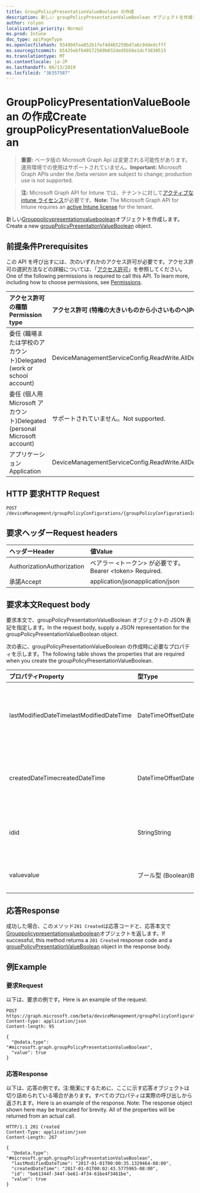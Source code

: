 ```yaml
---
title: GroupPolicyPresentationValueBoolean の作成
description: 新しい groupPolicyPresentationValueBoolean オブジェクトを作成します。
author: rolyon
localization_priority: Normal
ms.prod: Intune
doc_type: apiPageType
ms.openlocfilehash: 93499dfaa852b1fef4d465259bd7a6c9ddedcfff
ms.sourcegitcommit: b5425ebf648572569b032ded5b56e1dcf3830515
ms.translationtype: MT
ms.contentlocale: ja-JP
ms.lasthandoff: 08/13/2019
ms.locfileid: "36357587"
---
```

# <a name="create-grouppolicypresentationvalueboolean"></a><span data-ttu-id="1d262-103">GroupPolicyPresentationValueBoolean の作成</span><span class="sxs-lookup"><span data-stu-id="1d262-103">Create groupPolicyPresentationValueBoolean</span></span>

> <span data-ttu-id="1d262-104">**重要:** ベータ版の Microsoft Graph Api は変更される可能性があります。運用環境での使用はサポートされていません。</span><span class="sxs-lookup"><span data-stu-id="1d262-104">**Important:** Microsoft Graph APIs under the /beta version are subject to change; production use is not supported.</span></span>

> <span data-ttu-id="1d262-105">**注:** Microsoft Graph API for Intune では、テナントに対して[アクティブな intune ライセンス](https://go.microsoft.com/fwlink/?linkid=839381)が必要です。</span><span class="sxs-lookup"><span data-stu-id="1d262-105">**Note:** The Microsoft Graph API for Intune requires an [active Intune license](https://go.microsoft.com/fwlink/?linkid=839381) for the tenant.</span></span>

<span data-ttu-id="1d262-106">新しい[Grouppolicypresentationvalueboolean](../resources/intune-grouppolicy-grouppolicypresentationvalueboolean.md)オブジェクトを作成します。</span><span class="sxs-lookup"><span data-stu-id="1d262-106">Create a new [groupPolicyPresentationValueBoolean](../resources/intune-grouppolicy-grouppolicypresentationvalueboolean.md) object.</span></span>

## <a name="prerequisites"></a><span data-ttu-id="1d262-107">前提条件</span><span class="sxs-lookup"><span data-stu-id="1d262-107">Prerequisites</span></span>
<span data-ttu-id="1d262-p101">この API を呼び出すには、次のいずれかのアクセス許可が必要です。アクセス許可の選択方法などの詳細については、「[アクセス許可](/graph/permissions-reference)」を参照してください。</span><span class="sxs-lookup"><span data-stu-id="1d262-p101">One of the following permissions is required to call this API. To learn more, including how to choose permissions, see [Permissions](/graph/permissions-reference).</span></span>

|<span data-ttu-id="1d262-110">アクセス許可の種類</span><span class="sxs-lookup"><span data-stu-id="1d262-110">Permission type</span></span>|<span data-ttu-id="1d262-111">アクセス許可 (特権の大きいものから小さいものへ)</span><span class="sxs-lookup"><span data-stu-id="1d262-111">Permissions (from most to least privileged)</span></span>|
|:---|:---|
|<span data-ttu-id="1d262-112">委任 (職場または学校のアカウント)</span><span class="sxs-lookup"><span data-stu-id="1d262-112">Delegated (work or school account)</span></span>|<span data-ttu-id="1d262-113">DeviceManagementServiceConfig.ReadWrite.All</span><span class="sxs-lookup"><span data-stu-id="1d262-113">DeviceManagementServiceConfig.ReadWrite.All</span></span>|
|<span data-ttu-id="1d262-114">委任 (個人用 Microsoft アカウント)</span><span class="sxs-lookup"><span data-stu-id="1d262-114">Delegated (personal Microsoft account)</span></span>|<span data-ttu-id="1d262-115">サポートされていません。</span><span class="sxs-lookup"><span data-stu-id="1d262-115">Not supported.</span></span>|
|<span data-ttu-id="1d262-116">アプリケーション</span><span class="sxs-lookup"><span data-stu-id="1d262-116">Application</span></span>|<span data-ttu-id="1d262-117">DeviceManagementServiceConfig.ReadWrite.All</span><span class="sxs-lookup"><span data-stu-id="1d262-117">DeviceManagementServiceConfig.ReadWrite.All</span></span>|

## <a name="http-request"></a><span data-ttu-id="1d262-118">HTTP 要求</span><span class="sxs-lookup"><span data-stu-id="1d262-118">HTTP Request</span></span>
<!-- {
  "blockType": "ignored"
}
-->
``` http
POST /deviceManagement/groupPolicyConfigurations/{groupPolicyConfigurationId}/definitionValues/{groupPolicyDefinitionValueId}/presentationValues
```

## <a name="request-headers"></a><span data-ttu-id="1d262-119">要求ヘッダー</span><span class="sxs-lookup"><span data-stu-id="1d262-119">Request headers</span></span>
|<span data-ttu-id="1d262-120">ヘッダー</span><span class="sxs-lookup"><span data-stu-id="1d262-120">Header</span></span>|<span data-ttu-id="1d262-121">値</span><span class="sxs-lookup"><span data-stu-id="1d262-121">Value</span></span>|
|:---|:---|
|<span data-ttu-id="1d262-122">Authorization</span><span class="sxs-lookup"><span data-stu-id="1d262-122">Authorization</span></span>|<span data-ttu-id="1d262-123">ベアラー &lt;トークン&gt; が必要です。</span><span class="sxs-lookup"><span data-stu-id="1d262-123">Bearer &lt;token&gt; Required.</span></span>|
|<span data-ttu-id="1d262-124">承諾</span><span class="sxs-lookup"><span data-stu-id="1d262-124">Accept</span></span>|<span data-ttu-id="1d262-125">application/json</span><span class="sxs-lookup"><span data-stu-id="1d262-125">application/json</span></span>|

## <a name="request-body"></a><span data-ttu-id="1d262-126">要求本文</span><span class="sxs-lookup"><span data-stu-id="1d262-126">Request body</span></span>
<span data-ttu-id="1d262-127">要求本文で、groupPolicyPresentationValueBoolean オブジェクトの JSON 表記を指定します。</span><span class="sxs-lookup"><span data-stu-id="1d262-127">In the request body, supply a JSON representation for the groupPolicyPresentationValueBoolean object.</span></span>

<span data-ttu-id="1d262-128">次の表に、groupPolicyPresentationValueBoolean の作成時に必要なプロパティを示します。</span><span class="sxs-lookup"><span data-stu-id="1d262-128">The following table shows the properties that are required when you create the groupPolicyPresentationValueBoolean.</span></span>

|<span data-ttu-id="1d262-129">プロパティ</span><span class="sxs-lookup"><span data-stu-id="1d262-129">Property</span></span>|<span data-ttu-id="1d262-130">型</span><span class="sxs-lookup"><span data-stu-id="1d262-130">Type</span></span>|<span data-ttu-id="1d262-131">説明</span><span class="sxs-lookup"><span data-stu-id="1d262-131">Description</span></span>|
|:---|:---|:---|
|<span data-ttu-id="1d262-132">lastModifiedDateTime</span><span class="sxs-lookup"><span data-stu-id="1d262-132">lastModifiedDateTime</span></span>|<span data-ttu-id="1d262-133">DateTimeOffset</span><span class="sxs-lookup"><span data-stu-id="1d262-133">DateTimeOffset</span></span>|<span data-ttu-id="1d262-134">オブジェクトが最後に変更された日付と時刻。</span><span class="sxs-lookup"><span data-stu-id="1d262-134">The date and time the object was last modified.</span></span> <span data-ttu-id="1d262-135">[Grouppolicypresentationvalue](../resources/intune-grouppolicy-grouppolicypresentationvalue.md)から継承します。</span><span class="sxs-lookup"><span data-stu-id="1d262-135">Inherited from [groupPolicyPresentationValue](../resources/intune-grouppolicy-grouppolicypresentationvalue.md)</span></span>|
|<span data-ttu-id="1d262-136">createdDateTime</span><span class="sxs-lookup"><span data-stu-id="1d262-136">createdDateTime</span></span>|<span data-ttu-id="1d262-137">DateTimeOffset</span><span class="sxs-lookup"><span data-stu-id="1d262-137">DateTimeOffset</span></span>|<span data-ttu-id="1d262-138">オブジェクトが作成された日付と時刻。</span><span class="sxs-lookup"><span data-stu-id="1d262-138">The date and time the object was created.</span></span> <span data-ttu-id="1d262-139">[Grouppolicypresentationvalue](../resources/intune-grouppolicy-grouppolicypresentationvalue.md)から継承します。</span><span class="sxs-lookup"><span data-stu-id="1d262-139">Inherited from [groupPolicyPresentationValue](../resources/intune-grouppolicy-grouppolicypresentationvalue.md)</span></span>|
|<span data-ttu-id="1d262-140">id</span><span class="sxs-lookup"><span data-stu-id="1d262-140">id</span></span>|<span data-ttu-id="1d262-141">String</span><span class="sxs-lookup"><span data-stu-id="1d262-141">String</span></span>|<span data-ttu-id="1d262-142">エンティティのキー。</span><span class="sxs-lookup"><span data-stu-id="1d262-142">Key of the entity.</span></span> <span data-ttu-id="1d262-143">[Grouppolicypresentationvalue](../resources/intune-grouppolicy-grouppolicypresentationvalue.md)から継承します。</span><span class="sxs-lookup"><span data-stu-id="1d262-143">Inherited from [groupPolicyPresentationValue](../resources/intune-grouppolicy-grouppolicypresentationvalue.md)</span></span>|
|<span data-ttu-id="1d262-144">value</span><span class="sxs-lookup"><span data-stu-id="1d262-144">value</span></span>|<span data-ttu-id="1d262-145">ブール型 (Boolean)</span><span class="sxs-lookup"><span data-stu-id="1d262-145">Boolean</span></span>|<span data-ttu-id="1d262-146">関連付けられたプレゼンテーションのブール値。</span><span class="sxs-lookup"><span data-stu-id="1d262-146">An boolean value for the associated presentation.</span></span>|



## <a name="response"></a><span data-ttu-id="1d262-147">応答</span><span class="sxs-lookup"><span data-stu-id="1d262-147">Response</span></span>
<span data-ttu-id="1d262-148">成功した場合、このメソッド`201 Created`は応答コードと、応答本文で[Grouppolicypresentationvalueboolean](../resources/intune-grouppolicy-grouppolicypresentationvalueboolean.md)オブジェクトを返します。</span><span class="sxs-lookup"><span data-stu-id="1d262-148">If successful, this method returns a `201 Created` response code and a [groupPolicyPresentationValueBoolean](../resources/intune-grouppolicy-grouppolicypresentationvalueboolean.md) object in the response body.</span></span>

## <a name="example"></a><span data-ttu-id="1d262-149">例</span><span class="sxs-lookup"><span data-stu-id="1d262-149">Example</span></span>

### <a name="request"></a><span data-ttu-id="1d262-150">要求</span><span class="sxs-lookup"><span data-stu-id="1d262-150">Request</span></span>
<span data-ttu-id="1d262-151">以下は、要求の例です。</span><span class="sxs-lookup"><span data-stu-id="1d262-151">Here is an example of the request.</span></span>
``` http
POST https://graph.microsoft.com/beta/deviceManagement/groupPolicyConfigurations/{groupPolicyConfigurationId}/definitionValues/{groupPolicyDefinitionValueId}/presentationValues
Content-type: application/json
Content-length: 95

{
  "@odata.type": "#microsoft.graph.groupPolicyPresentationValueBoolean",
  "value": true
}
```

### <a name="response"></a><span data-ttu-id="1d262-152">応答</span><span class="sxs-lookup"><span data-stu-id="1d262-152">Response</span></span>
<span data-ttu-id="1d262-p105">以下は、応答の例です。注:簡潔にするために、ここに示す応答オブジェクトは切り詰められている場合があります。すべてのプロパティは実際の呼び出しから返されます。</span><span class="sxs-lookup"><span data-stu-id="1d262-p105">Here is an example of the response. Note: The response object shown here may be truncated for brevity. All of the properties will be returned from an actual call.</span></span>
``` http
HTTP/1.1 201 Created
Content-Type: application/json
Content-Length: 267

{
  "@odata.type": "#microsoft.graph.groupPolicyPresentationValueBoolean",
  "lastModifiedDateTime": "2017-01-01T00:00:35.1329464-08:00",
  "createdDateTime": "2017-01-01T00:02:43.5775965-08:00",
  "id": "be61344f-344f-be61-4f34-61be4f3461be",
  "value": true
}
```






